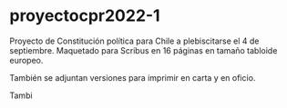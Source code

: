 # proyectocpr2022-1
Proyecto de Constitución política para Chile a plebiscitarse el 4 de septiembre. Maquetado para Scribus en 16 páginas en tamaño tabloide europeo.

También se adjuntan versiones para imprimir en carta y en oficio.

Tambi
